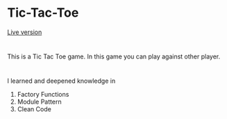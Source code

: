 # Tic-Tac-Toe
[Live version](https://clydecode.github.io/Tic-Tac-Toe/)
#
This is a Tic Tac Toe game. In this game you can play against other player.
#
I learned and deepened knowledge in 
1. Factory Functions
2. Module Pattern
3. Clean Code 

